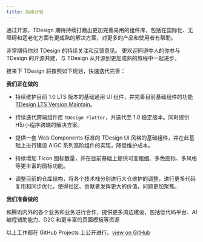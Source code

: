 ```yaml
---
title: 后续计划
---
```


通过开源，TDesign 期待持续打磨出更加完善易用的组件库，包括在国际化、无障碍和适老化方面有更成熟的解决方案，对更多的产品和使用者有帮助。

非常期待你对 TDesign 的持续关注和反馈意见。
更欢迎同道中人的你参与 TDesign 的开源共建，与 TDesign 从开源到更加成熟的旅程中一起进步。

接来下 TDesign 将按照如下规划，快速迭代完善：

**我们正在做的**

- 持续维护目前 1.0 LTS 版本的基础通用 UI 组件，并完善目前基础组件的功能 [TDesign LTS Version Maintain](https://github.com/orgs/Tencent/projects/1/views/35?sliceBy%5Bvalue%5D=Desktop)。

- 持续迭代跨端组件库 `TDesign Flutter`，并迭代至 1.0 稳定版本。同时提供H5/小程序跨端的解决方案。

- 提供一套 Web Components 标准的 TDesign UI 风格的基础组件，并在此基础上进行建设 AIGC 系列高阶组件的实现，降低维护成本。

- 持续增加 TIcon 图标数量，并在目前基础上提供可变粗细、多色图标、多风格等更丰富的图标功能。

- 调整目前的仓库结构，将各个技术栈分别进行大仓维护的调整，进行更多代码复用和同步优化，使得社区、贡献者发挥更大的价值，问题更加聚焦。

**我们准备做的**

和腾讯内外的各个业务和业务进行合作，提供更多周边建设，包括低代码平台、AI 编程辅助能力、D2C 和更丰富的页面模板等资源

以上工作都在 GitHub Projects 上公开进行。[view on GitHub](https://github.com/orgs/Tencent/projects/1)
